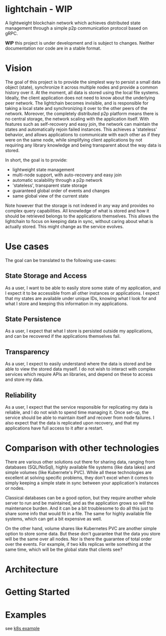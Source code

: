 # lightchain - WIP

A lightweight blockchain network which achieves distributed state management through a simple p2p communication protocol based on gRPC.

__WIP__ this project is under development and is subject to changes. Neither documentation nor code are in a stable format.

# Vision

The goal of this project is to provide the simplest way to persist a small data object (state), synchronize it across multiple nodes and provide a common history over it. At the moment, all data is stored using the local file systems. 
Ideally, the client application does not need to know about the underlying peer network. The lightchain becomes invisible, and is responsible for taking a local state and synchronizing it over to the other peers of the network. Moreover, the completely distributed p2p platform means there is no central storage, the network scaling with the application itself. With features such as self-recovery and easy join, the network can maintain the states and automatically rejoin failed instances.
This achieves a 'stateless' behavior, and allows applications to communicate with each other as if they were on the same node, while simplifying client applications by not requiring any library knowledge and being transparent about the way data is stored. 

In short, the goal is to provide:

- lightweight state management
- multi-node support, with auto-recovery and easy join
- automatic scalability through a p2p network
- 'stateless', transparent state storage
- guaranteed global order of events and changes
- same global view of the current state

Note however that the storage is not indexed in any way and provides no complex query capabilities. All knowledge of what is stored and how it should be retrieved belongs to the applications themselves. This allows the lightchain to focus on keeping data in sync, without caring about what is actually stored. This might change as the service evolves.

# Use cases

The goal can be translated to the following use-cases:


## State Storage and Access

As a user, I want to be able to easily store some state of my application, and I expect it to be accessible from all other instances or applications. I expect that my states are available under unique IDs, knowing what I look for and what I store and keeping this information in my applications.

## State Persistence

As a user, I expect that what I store is persisted outside my applications, and can be recovered if the applications themselves fail.

## Transparency

As a user, I expect to easily understand where the data is stored and be able to view the stored data myself. I do not wish to interact with complex services which require APIs an libraries, and depend on these to access and store my data.

## Reliability

As a user, I expect that the service responsible for replicating my data is reliable, and I do not wish to spend time managing it. Once set-up, the service should be able to maintain itself and recover from node failures. I also expect that the data is replicated upon recovery, and that my applications have full access to it after a restart.

# Comparison with other technologies

There are various other solutions out there for sharing data, ranging from databases (SQL/NoSql), highly available file systems (like data lakes) and simple volumes (like Kubernete's PVC). While all these technologies are excellent at solving specific problems, they don't excel when it comes to simply keeping a simple state in sync between your application's instances or nodes. 

Classical databases can be a good option, but they require another whole server to run and be maintained, and as the application grows so will the maintenance burden. And it can be a bit troublesome to do all this just to share some info that would fit in a file. The same for highly available file systems, which can get a bit expensive as well.

On the other hand, volume shares like Kubernetes PVC are another simple option to store some data. But these don't guarantee that the data you store will be the same over all  nodes. Nor is there the guarantee of total order over the events. For example, if two k8s replicas write something at the same time, which will be the global state that clients see?


# Architecture

# Getting Started

# Examples

see [k8s example](examples/kube-network)
